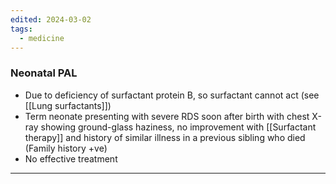 ```yaml
---
edited: 2024-03-02
tags:
  - medicine
---
```


### Neonatal PAL
- Due to deficiency of surfactant protein B, so surfactant cannot act (see [[Lung surfactants]])
- Term neonate presenting with severe RDS soon after birth with chest X-ray showing ground-glass haziness, no improvement with [[Surfactant therapy]] and history of similar illness in a previous sibling who died (Family history +ve)
- No effective treatment
---

